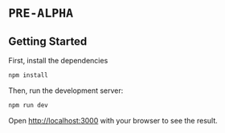 # `PRE-ALPHA`

<!-- @TODO -->

## Getting Started

First, install the dependencies

```bash
npm install
```

Then, run the development server:

```bash
npm run dev
```

Open [http://localhost:3000](http://localhost:3000) with your browser to see the result.
